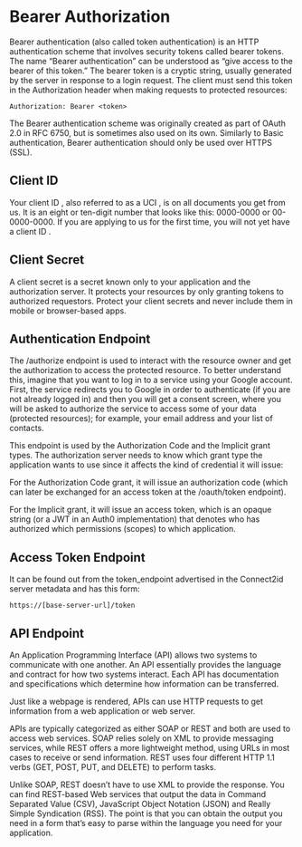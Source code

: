 #  Bearer Authorization

Bearer authentication (also called token authentication) is an HTTP authentication scheme that involves security tokens called bearer tokens. The name “Bearer authentication” can be understood as “give access to the bearer of this token.” The bearer token is a cryptic string, usually generated by the server in response to a login request. The client must send this token in the Authorization header when making requests to protected resources:

```
Authorization: Bearer <token>
```

The Bearer authentication scheme was originally created as part of OAuth 2.0 in RFC 6750, but is sometimes also used on its own. Similarly to Basic authentication, Bearer authentication should only be used over HTTPS (SSL).


## Client ID
Your client ID , also referred to as a UCI , is on all documents you get from us. It is an eight or ten-digit number that looks like this: 0000-0000 or 00-0000-0000. If you are applying to us for the first time, you will not yet have a client ID .


## Client Secret

A client secret is a secret known only to your application and the authorization server. It protects your resources by only granting tokens to authorized requestors. Protect your client secrets and never include them in mobile or browser-based apps.

## Authentication Endpoint

The /authorize endpoint is used to interact with the resource owner and get the authorization to access the protected resource. To better understand this, imagine that you want to log in to a service using your Google account. First, the service redirects you to Google in order to authenticate (if you are not already logged in) and then you will get a consent screen, where you will be asked to authorize the service to access some of your data (protected resources); for example, your email address and your list of contacts.



This endpoint is used by the Authorization Code and the Implicit grant types. The authorization server needs to know which grant type the application wants to use since it affects the kind of credential it will issue:

For the Authorization Code grant, it will issue an authorization code (which can later be exchanged for an access token at the /oauth/token endpoint).

For the Implicit grant, it will issue an access token, which is an opaque string (or a JWT in an Auth0 implementation) that denotes who has authorized which permissions (scopes) to which application.

## Access Token Endpoint

It can be found out from the token_endpoint advertised in the Connect2id server metadata and has this form:
```
https://[base-server-url]/token
```
## API Endpoint
An Application Programming Interface (API) allows two systems to communicate with one another. An API essentially provides the language and contract for how two systems interact. Each API has documentation and specifications which determine how information can be transferred.

Just like a webpage is rendered, APIs can use HTTP requests to get information from a web application or web server.  

APIs are typically categorized as either SOAP or REST and both are used to access web services. SOAP relies solely on XML to provide messaging services, while REST offers a more lightweight method, using URLs in most cases to receive or send information. REST uses four different HTTP 1.1 verbs (GET, POST, PUT, and DELETE) to perform tasks.

Unlike SOAP, REST doesn’t have to use XML to provide the response. You can find REST-based Web services that output the data in Command Separated Value (CSV), JavaScript Object Notation (JSON) and Really Simple Syndication (RSS). The point is that you can obtain the output you need in a form that’s easy to parse within the language you need for your application.






